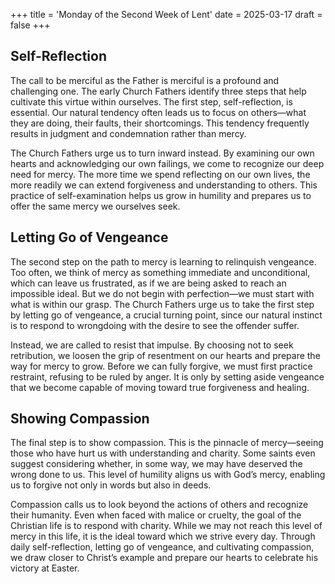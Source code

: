 +++
title = 'Monday of the Second Week of Lent'
date = 2025-03-17
draft = false
+++

## Self-Reflection

The call to be merciful as the Father is merciful is a profound and challenging one. The early Church Fathers identify three steps that help cultivate this virtue within ourselves. The first step, self-reflection, is essential. Our natural tendency often leads us to focus on others—what they are doing, their faults, their shortcomings. This tendency frequently results in judgment and condemnation rather than mercy.

The Church Fathers urge us to turn inward instead. By examining our own hearts and acknowledging our own failings, we come to recognize our deep need for mercy. The more time we spend reflecting on our own lives, the more readily we can extend forgiveness and understanding to others. This practice of self-examination helps us grow in humility and prepares us to offer the same mercy we ourselves seek.

## Letting Go of Vengeance

The second step on the path to mercy is learning to relinquish vengeance. Too often, we think of mercy as something immediate and unconditional, which can leave us frustrated, as if we are being asked to reach an impossible ideal. But we do not begin with perfection—we must start with what is within our grasp. The Church Fathers urge us to take the first step by letting go of vengeance, a crucial turning point, since our natural instinct is to respond to wrongdoing with the desire to see the offender suffer.

Instead, we are called to resist that impulse. By choosing not to seek retribution, we loosen the grip of resentment on our hearts and prepare the way for mercy to grow. Before we can fully forgive, we must first practice restraint, refusing to be ruled by anger. It is only by setting aside vengeance that we become capable of moving toward true forgiveness and healing.

## Showing Compassion

The final step is to show compassion. This is the pinnacle of mercy—seeing those who have hurt us with understanding and charity. Some saints even suggest considering whether, in some way, we may have deserved the wrong done to us. This level of humility aligns us with God’s mercy, enabling us to forgive not only in words but also in deeds.

Compassion calls us to look beyond the actions of others and recognize their humanity. Even when faced with malice or cruelty, the goal of the Christian life is to respond with charity. While we may not reach this level of mercy in this life, it is the ideal toward which we strive every day. Through daily self-reflection, letting go of vengeance, and cultivating compassion, we draw closer to Christ’s example and prepare our hearts to celebrate his victory at Easter.
